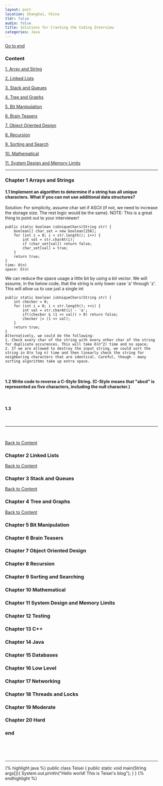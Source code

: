 ```yaml
---
layout: post
location: Shanghai, China
tldr: false
audio: false
title: Solutions for Cracking the Coding Interview
categories: Java
---
```


[Go to end](#end)

<a name='#content'></a>

### Content

[1. Array and String](#jump1)

[2. Linked Lists](#jump2)

[3. Stack and Queues](#jump3)

[4. Tree and Graphs](#jump4)

[5. Bit Manipulation](#jump5)

[6. Brain Teasers](#jump6)

[7. Object Oriented Design](#jump7)

[8. Recursion](#jump8)

[9. Sorting and Search](#jump9)

[10. Mathematical](#jump10)

[11. System Design and Memory Limits](#jump11)


---

<a name='#jump1'></a>

### Chapter 1 Arrays and Strings

#### 1.1 Implement an algorithm to determine if a string has all unique characters. What if you can not use additional data structures?

Solution:
For simplicity, assume char set if ASCII (if not, we need to increase the storage size. The rest logic would be the same). NOTE: This is a great thing to point out to your interviewer!

	public static boolean isUniqueChars(String str) {
		boolean[] char_set = new boolean[256];
		for (int i = 0; i < str.length(); i++) {
			int val = str.charAt(i);
			if (char_set[val]) return false;
			char_set[val] = true;
		}
		return true;
	}
	time: O(n)
	space: O(n)
	
We can reduce the space usage a little bit by using a bit vector. We will assume, in the below code, that the string is only lower case 'a' through 'z'. This will allow us to use just a single int

	public static boolean isUniqueChars(String str) {
		int checker = 0;
		for (int i = 0; i < str.length(); ++i) {
			int val = str.charAt(i) - 'a';
			if((checker & (1 << val)) > 0) return false;
			checker |= (1 << val);
		}
		return true;
	}
	Alternatively, we could do the following:
	1. Check every char of the string with every other char of the string for duplicate occurences. This will take O(n^2) time and no space;
	2. If we are allowed to destroy the input string, we could sort the string in O(n log n) time and then linearly check the string for neighboring characters that are identical. Careful, though - many sorting algorithms take up extra space.

<br>

#### 1.2 Write code to reverse a C-Style String. (C-Style means that "abcd" is represented as five characters, including the null character.)

<br>

#### 1.3 

<br>

---

<br>


<a name='#jump2'></a>

[Back to Content](#content)

### Chapter 2 Linked Lists



<a name='#jump3'></a>

[Back to Content](#content)

### Chapter 3 Stack and Queues




<a name='#jump4'></a>

[Back to Content](#content)

### Chapter 4 Tree and Graphs




<a name='#jump5'></a>

[Back to Content](#content)

### Chapter 5 Bit Manipulation


### Chapter 6 Brain Teasers


### Chapter 7 Object Oriented Design


### Chapter 8 Recursion


### Chapter 9 Sorting and Searching


### Chapter 10 Mathematical


### Chapter 11 System Design and Memory Limits


### Chapter 12 Testing


### Chapter 13 C++


### Chapter 14 Java


### Chapter 15 Databases


### Chapter 16 Low Level


### Chapter 17 Networking


### Chapter 18 Threads and Locks


### Chapter 19 Moderate


### Chapter 20 Hard


### end




<br>
<br>
<br>

---

{% highlight java %}
public class Teisei {
    public static void main(String args[]){
        System.out.println("Hello world! This is Teisei's blog");
    }
}
{% endhighlight %}